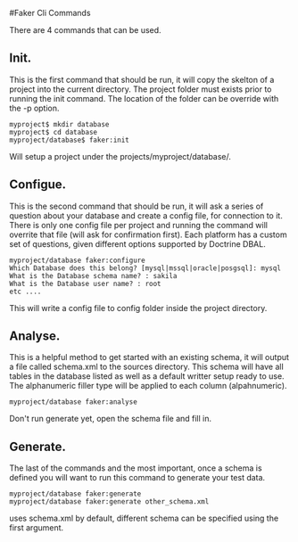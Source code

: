#Faker Cli Commands

There are 4 commands that can be used.

## Init.

This is the first command that should be run, it will copy the skelton of a project into the current directory. The project folder must exists prior to running the init command. The location of the folder can be override with the -p option.


    myproject$ mkdir database
    myproject$ cd database
    myproject/database$ faker:init


Will setup a project under the projects/myproject/database/. 

## Configue.
This is the second command that should be run, it will ask a series of question about your database and create a config file, for connection to it. There is only one config file per project and running the command will overrite that file (will ask for confirmation first). Each platform has a custom set of questions, given different options supported by Doctrine DBAL.

    myproject/database faker:configure
    Which Database does this belong? [mysql|mssql|oracle|posgsql]: mysql
    What is the Database schema name? : sakila
    What is the Database user name? : root
    etc ....

This will write a config file to config folder inside the project directory.

## Analyse.

This is a helpful method to get started with an existing schema, it will output a file called schema.xml to the sources directory. This schema will have all tables in the database listed as well as a default writter setup ready to use. The alphanumeric filler type will be applied to each column (alpahnumeric). 

    myproject/database faker:analyse

Don't run generate yet, open the schema file and fill in.

## Generate.

The last of the commands and the most important, once a schema is defined you will want to run this command to generate your test data.


    myproject/database faker:generate 
    myproject/database faker:generate other_schema.xml

uses schema.xml by default, different schema can be specified using the first argument.
